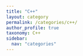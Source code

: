 ```yaml
---
title: "C++"
layout: category
permalink: /categories/c++/
author_profile: true
taxonomy: C++
sidebar:
  nav: "categories"
---
```

